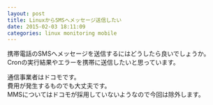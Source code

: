 ```yaml
---
layout: post
title: LinuxからSMSへメッセージ送信したい
date: 2015-02-03 18:11:09
categories: linux monitoring mobile
---
```

<!-- {% raw %} -->
<p>携帯電話のSMSへメッセージを送信するにはどうしたら良いでしょうか。<br>
Cronの実行結果やエラーを携帯に送信したいと思っています。</p>

<p>通信事業者はドコモです。<br>
費用が発生するものでも大丈夫です。<br>
MMSについてはドコモが採用していないようなので今回は除外します。</p>
<!-- {% endraw %} -->
